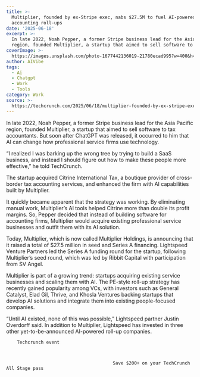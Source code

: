 ```yaml
---
title: >-
  Multiplier, founded by ex-Stripe exec, nabs $27.5M to fuel AI-powered
  accounting roll-ups
date: '2025-06-18'
excerpt: >-
  In late 2022, Noah Pepper, a former Stripe business lead for the Asia Pacific
  region, founded Multiplier, a startup that aimed to sell software to tax...
coverImage: >-
  https://images.unsplash.com/photo-1677442136019-21780ecad995?w=400&h=200&fit=crop&auto=format
author: AIVibe
tags:
  - Ai
  - Chatgpt
  - Work
  - Tools
category: Work
source: >-
  https://techcrunch.com/2025/06/18/multiplier-founded-by-ex-stripe-exec-nabs-27-5m-to-fuel-ai-powered-accounting-roll-ups/
---
```

In late 2022, Noah Pepper, a former Stripe business lead for the Asia Pacific region, founded Multiplier, a startup that aimed to sell software to tax accountants. But soon after ChatGPT was released, it occurred to him that AI can change how professional service firms use technology.

“I realized I was barking up the wrong tree by trying to build a SaaS business, and instead I should figure out how to make these people more effective,” he told TechCrunch.


	
	




	
	



The startup acquired Citrine International Tax, a boutique provider of cross-border tax accounting services, and enhanced the firm with AI capabilities built by Multiplier.

It quickly became apparent that the strategy was working. By eliminating manual work, Multiplier’s AI tools helped Citrine more than double its profit margins. So, Pepper decided that instead of building software for accounting firms, Multiplier would acquire existing professional service businesses and outfit them with its AI solution.

Today, Multiplier, which is now called Multiplier Holdings, is announcing that it raised a total of $27.5 million in seed and Series A financing. Lightspeed Venture Partners led the Series A funding round for the startup, following Multiplier’s seed round, which was led by Ribbit Capital with participation from SV Angel.

Multiplier is part of a growing trend: startups acquiring existing service businesses and scaling them with AI. The PE-style roll-up strategy has recently gained popularity among VCs, with investors such as General Catalyst, Elad Gil, Thrive, and Khosla Ventures backing startups that develop AI solutions and integrate them into existing people-focused companies.

“Until AI existed, none of this was possible,” Lightspeed partner Justin Overdorff said. In addition to Multiplier, Lightspeed has invested in three other yet-to-be-announced AI-powered roll-up companies.

	
		
					
		Techcrunch event
		
			
				
											Save $200+ on your TechCrunch All Stage pass
														
